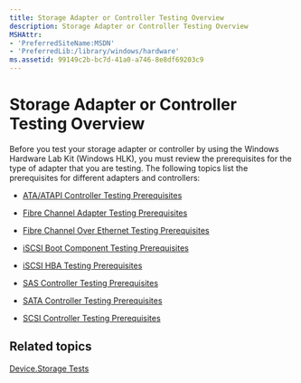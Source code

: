 ```yaml
---
title: Storage Adapter or Controller Testing Overview
description: Storage Adapter or Controller Testing Overview
MSHAttr:
- 'PreferredSiteName:MSDN'
- 'PreferredLib:/library/windows/hardware'
ms.assetid: 99149c2b-bc7d-41a0-a746-8e8df69203c9
---
```


# Storage Adapter or Controller Testing Overview


Before you test your storage adapter or controller by using the Windows Hardware Lab Kit (Windows HLK), you must review the prerequisites for the type of adapter that you are testing. The following topics list the prerequisites for different adapters and controllers:

-   [ATA/ATAPI Controller Testing Prerequisites](ataatapi-controller-testing-prerequisites.md)

-   [Fibre Channel Adapter Testing Prerequisites](fibre-channel-adapter-testing-prerequisites.md)

-   [Fibre Channel Over Ethernet Testing Prerequisites](fibre-channel-over-ethernet-testing-prerequisites.md)

-   [iSCSI Boot Component Testing Prerequisites](iscsi-boot-component-testing-prerequisites.md)

-   [iSCSI HBA Testing Prerequisites](iscsi-hba-testing-prerequisites.md)

-   [SAS Controller Testing Prerequisites](sas-controller-testing-prerequisites.md)

-   [SATA Controller Testing Prerequisites](sata-controller-testing-prerequisites.md)

-   [SCSI Controller Testing Prerequisites](scsi-controller-testing-prerequisites.md)

## <span id="related_topics"></span>Related topics


[Device.Storage Tests](device-storage-tests.md)

 

 







